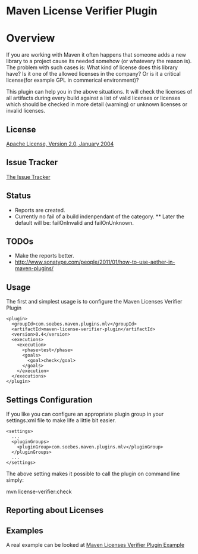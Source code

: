 # Maven License Verifier Plugin

# Overview

If you are working with Maven it often happens that someone adds a new library to 
a project cause its needed somehow (or whatevery the reason is). The problem with 
such cases is: What kind of license does this library have? Is it one of the 
allowed licenses in the company?  Or is it a critical license(for example GPL in 
commerical environment)?

This plugin can help you in the above situations. It will check the licenses of
all artifacts during every build against a list of valid licenses or licenses which should
be checked in more detail (warning) or unknown licenses or invalid licenses.

## License

[Apache License, Version 2.0, January 2004](http://www.apache.org/licenses/)

## Issue Tracker

[The Issue Tracker](https://github.com/khmarbaise/Maven-Licenses-Verifier-Plugin/issues)

## Status

 * Reports are created.
 * Currently no fail of a build indenpendant of the category.
 ** Later the default will be: failOnInvalid and failOnUnknown.


## TODOs

 * Make the reports better.
 * http://www.sonatype.com/people/2011/01/how-to-use-aether-in-maven-plugins/

## Usage

The first and simplest usage is to configure the Maven Licenses Verifier Plugin

    <plugin>
      <groupId>com.soebes.maven.plugins.mlv</groupId>
      <artifactId>maven-license-verifier-plugin</artifactId>
      <version>0.4</version>
      <executions>
        <execution>
          <phase>test</phase>
          <goals>
            <goal>check</goal>
          </goals>
        </execution>
      </executions>
    </plugin>

## Settings Configuration

If you like you can configure an appropriate plugin group in your
settings.xml file to make life a little bit easier.

    <settings>
      ...
      <pluginGroups>
        <pluginGroup>com.soebes.maven.plugins.mlv</pluginGroup>
      </pluginGroups>
      ...
    </settings>

The above setting makes it possible to call the plugin on command 
line simply:

  mvn license-verifier:check 


## Reporting about Licenses



Examples
--------

A real example can be looked at [Maven Licenses Verifier Plugin Example](http://khmarbaise.github.com/mlvp-example/licenseverifierreport.html)

